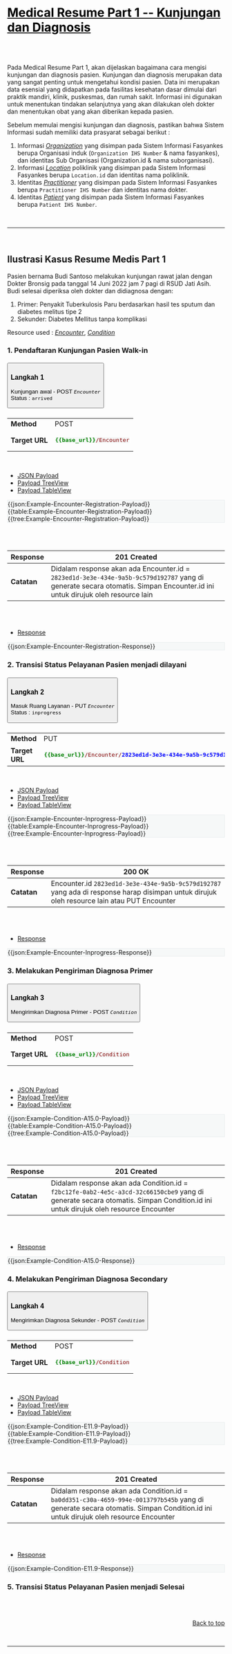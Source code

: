 <h1><a href="https://simplifier.net/guide/SATUSEHAT-FHIR-R4-Implementation-Guide/Home/UseCase/MedicalResume/MedicalResume1.page.md?version=current"  style="color:black">Medical Resume Part 1 -- Kunjungan dan Diagnosis</a></h1>

<br>
<br>

Pada Medical Resume Part 1, akan dijelaskan bagaimana cara mengisi kunjungan dan diagnosis pasien. Kunjungan dan diagnosis merupakan data yang sangat penting untuk mengetahui kondisi pasien. Data ini merupakan data esensial yang didapatkan pada fasilitas kesehatan dasar dimulai dari praktik mandiri, klinik, puskesmas, dan rumah sakit. Informasi ini digunakan untuk menentukan tindakan selanjutnya yang akan dilakukan oleh dokter dan menentukan obat yang akan diberikan kepada pasien.

Sebelum memulai mengisi kunjungan dan diagnosis, pastikan bahwa Sistem Informasi sudah memiliki data prasyarat sebagai berikut : 
1. Informasi [*Organization*](https://simplifier.net/guide/SATUSEHAT-FHIR-R4-Implementation-Guide/Home/Developer/Organization.page.md?version=current) yang disimpan pada Sistem Informasi Fasyankes berupa Organisasi induk (```Organization IHS Number``` & nama fasyankes), dan identitas Sub Organisasi (Organization.id & nama suborganisasi).
2. Informasi [*Location*](https://simplifier.net/guide/SATUSEHAT-FHIR-R4-Implementation-Guide/Home/Developer/Location.page.md?version=current) poliklinik yang disimpan pada Sistem Informasi Fasyankes berupa ```Location.id``` dan identitas nama poliklinik.
3. Identitas [*Practitioner*](https://simplifier.net/guide/SATUSEHAT-FHIR-R4-Implementation-Guide/Home/Developer/Practitioner.page.md?version=current) yang disimpan pada Sistem Informasi Fasyankes berupa ```Practitioner IHS Number``` dan identitas nama dokter.
4. Identitas [*Patient*](https://simplifier.net/guide/SATUSEHAT-FHIR-R4-Implementation-Guide/Home/UseCase/ResourceInformation/Patient.page.md?version=current) yang disimpan pada Sistem Informasi Fasyankes berupa ```Patient IHS Number```.

<br><hr><br>

## Ilustrasi Kasus Resume Medis Part 1
Pasien bernama Budi Santoso melakukan kunjungan rawat jalan dengan Dokter Bronsig pada tanggal 14 Juni 2022 jam 7 pagi di RSUD Jati Asih. Budi selesai diperiksa oleh dokter dan didiagnosa dengan:
1. Primer: Penyakit Tuberkulosis Paru berdasarkan hasil tes sputum dan diabetes melitus tipe 2 
2. Sekunder: Diabetes Mellitus tanpa komplikasi

Resource used : [*Encounter*](https://simplifier.net/guide/SATUSEHAT-FHIR-R4-Implementation-Guide/Home/UseCase/ResourceInformation/Encounter.page.md?version=current), [*Condition*](https://simplifier.net/guide/SATUSEHAT-FHIR-R4-Implementation-Guide/Home/UseCase/ResourceInformation/Condition.page.md?version=current)


<p id="Encounter-MedicalResume-Arrived"></p>

### 1. Pendaftaran Kunjungan Pasien Walk-in

<div id="accordion">
    <div class="card">
        <div class="card-header" id="EncounterHeading-1">
            <h5 class="mb-0">
                <button class="btn btn-link collapsed" data-toggle="collapse" data-target="#EncounterCollapse-1" aria-expanded="false" aria-controls="EncounterCollapse-1">
                    <h3 style="text-align:left">Langkah 1</h3>
                    <p style="text-align:left">Kunjungan awal - POST <code><i>Encounter</i></code>
                    <br>Status : <code>arrived</code></p>
                </button>
            </h5>
        </div>
        <div id="EncounterCollapse-1" class="collapse" aria-labelledby="EncounterHeading-1" data-parent="#accordion">
            <div class="card-body">                
                <table class="table table-bordered">
                        <tr>
                                <td><b>Method</b></td>
                                <td>POST</td>
                        </tr>
                        <tr>
                                <td><b>Target URL</b></td>
                                <td><pre style="background: #F6F8F8;border: 1px solid #ffffff; color: maroon"><span style="color:green"><b>&#123;&#123;base_url&#125;&#125;</b></span>/Encounter</pre></td>
                        </tr>
                </table>

<br>
<div>
    <ul class="nav nav-tabs" role="tablist">
      <li role="presentation" class="active">
        <a href="#json-encounter-1" aria-controls="json" role="tab" data-toggle="tab">JSON Payload</a>
      </li>
      <li role="presentation">
        <a href="#tree-encounter-1" aria-controls="tree" role="tab" data-toggle="tab">Payload TreeView</a>
      </li>
      <li role="presentation">
        <a href="#table-encounter-1" aria-controls="table" role="tab" data-toggle="tab">Payload TableView</a>
      </li>
  </ul>

  <!-- Tab panes -->
  <div class="tab-content snippet" style="background: #F6F8F8;border: 1px solid #e8edee;">
    <div role="tabpanel" class="tab-pane active" id="json-encounter-1">
      {{json:Example-Encounter-Registration-Payload}}
    </div>
    <div role="tabpanel" class="tab-pane" id="table-encounter-1">
      {{table:Example-Encounter-Registration-Payload}}
    </div>
    <div role="tabpanel" class="tab-pane" id="tree-encounter-1">
      {{tree:Example-Encounter-Registration-Payload}}
    </div>
  </div>
</div>


<br><br>

| **Response** | **201 Created** |
| --- | --- |
| **Catatan** | Didalam response akan ada Encounter.id =  ```2823ed1d-3e3e-434e-9a5b-9c579d192787``` yang di generate secara otomatis. Simpan Encounter.id ini untuk dirujuk oleh resource lain |


<br><br>

<div>
    <ul class="nav nav-tabs" role="tablist">
      <li role="presentation" class="active">
        <a href="#response-encounter-1" aria-controls="tree" role="tab" data-toggle="tab">Response</a>
      </li>
  </ul>

  <!-- Tab panes -->
  <div class="tab-content snippet" style="background: #F6F8F8;border: 1px solid #e8edee;">
    <div role="tabpanel" class="tab-pane active" id="response-encounter-1">
        {{json:Example-Encounter-Registration-Response}}
    </div>
  </div>
</div>
            </div>
        </div>
    </div>
</div>

<p id="Encounter-MedicalResume-Inprogress"></p>

### 2. Transisi Status Pelayanan Pasien menjadi dilayani

<div id="accordion">
    <div class="card">
        <div class="card-header" id="EncounterHeading-2">
            <h5 class="mb-0">
                <button class="btn btn-link collapsed" data-toggle="collapse" data-target="#EncounterCollapse-2" aria-expanded="false" aria-controls="EncounterCollapse-2">
                    <h3 style="text-align:left">Langkah 2</h3>
                    <p style="text-align:left">Masuk Ruang Layanan - PUT <code><i>Encounter</i></code>
                    <br>Status : <code>inprogress</code></p>
                </button>
            </h5>
        </div>
        <div id="EncounterCollapse-2" class="collapse" aria-labelledby="EncounterHeading-2" data-parent="#accordion">
            <div class="card-body">                
                <table class="table table-bordered">
                        <tr>
                                <td><b>Method</b></td>
                                <td>PUT</td>
                        </tr>
                        <tr>
                                <td><b>Target URL</b></td>
                                <td><pre style="background: #F6F8F8;border: 1px solid #ffffff; color: maroon"><span style="color:green"><b>&#123;&#123;base_url&#125;&#125;</b></span>/Encounter/<span style="color:blue"><b>2823ed1d-3e3e-434e-9a5b-9c579d192787</span></b></pre></td>
                        </tr>
                </table>

<br>
<div>
    <ul class="nav nav-tabs" role="tablist">
      <li role="presentation" class="active">
        <a href="#json-encounter-2" aria-controls="json" role="tab" data-toggle="tab">JSON Payload</a>
      </li>
      <li role="presentation">
        <a href="#tree-encounter-2" aria-controls="tree" role="tab" data-toggle="tab">Payload TreeView</a>
      </li>
      <li role="presentation">
        <a href="#table-encounter-2" aria-controls="table" role="tab" data-toggle="tab">Payload TableView</a>
      </li>
  </ul>

  <!-- Tab panes -->
  <div class="tab-content snippet" style="background: #F6F8F8;border: 1px solid #e8edee;">
    <div role="tabpanel" class="tab-pane active" id="json-encounter-2">
      {{json:Example-Encounter-Inprogress-Payload}}
    </div>
    <div role="tabpanel" class="tab-pane" id="table-encounter-2">
      {{table:Example-Encounter-Inprogress-Payload}}
    </div>
    <div role="tabpanel" class="tab-pane" id="tree-encounter-2">
      {{tree:Example-Encounter-Inprogress-Payload}}
    </div>
  </div>
</div>


<br><br>

| **Response** | **200 OK** |
| --- | --- |
| **Catatan** | Encounter.id ```2823ed1d-3e3e-434e-9a5b-9c579d192787``` yang ada di response harap disimpan untuk dirujuk oleh resource lain atau PUT Encounter |


<br><br>

<div>
    <ul class="nav nav-tabs" role="tablist">
      <li role="presentation" class="active">
        <a href="#response-encounter-2" aria-controls="tree" role="tab" data-toggle="tab">Response</a>
      </li>
  </ul>

  <!-- Tab panes -->
  <div class="tab-content snippet" style="background: #F6F8F8;border: 1px solid #e8edee;">
    <div role="tabpanel" class="tab-pane active" id="response-encounter-2">
        {{json:Example-Encounter-Inprogress-Response}}
    </div>
  </div>
</div>
            </div>
        </div>
    </div>
</div>

<p id="Encounter-Diagnosis-Primary"></p>

### 3. Melakukan Pengiriman Diagnosa Primer

<div id="accordion">
    <div class="card">
        <div class="card-header" id="ConditionHeading-1">
            <h5 class="mb-0">
                <button class="btn btn-link collapsed" data-toggle="collapse" data-target="#ConditionCollapse-1" aria-expanded="false" aria-controls="ConditionCollapse-1">
                    <h3 style="text-align:left">Langkah 3</h3>
                    <p style="text-align:left">Mengirimkan Diagnosa Primer - POST <code><i>Condition</i></code>
                    </p>
                </button>
            </h5>
        </div>
        <div id="ConditionCollapse-1" class="collapse" aria-labelledby="ConditionHeading-1" data-parent="#accordion">
            <div class="card-body">                
                <table class="table table-bordered">
                        <tr>
                                <td><b>Method</b></td>
                                <td>POST</td>
                        </tr>
                        <tr>
                                <td><b>Target URL</b></td>
                                <td><pre style="background: #F6F8F8;border: 1px solid #ffffff; color: maroon"><span style="color:green"><b>&#123;&#123;base_url&#125;&#125;</b></span>/Condition</pre></td>
                        </tr>
                </table>

<br>
<div>
    <ul class="nav nav-tabs" role="tablist">
      <li role="presentation" class="active">
        <a href="#json-condition-1" aria-controls="json" role="tab" data-toggle="tab">JSON Payload</a>
      </li>
      <li role="presentation">
        <a href="#tree-condition-1" aria-controls="tree" role="tab" data-toggle="tab">Payload TreeView</a>
      </li>
      <li role="presentation">
        <a href="#table-condition-1" aria-controls="table" role="tab" data-toggle="tab">Payload TableView</a>
      </li>
  </ul>

  <!-- Tab panes -->
  <div class="tab-content snippet" style="background: #F6F8F8;border: 1px solid #e8edee;">
    <div role="tabpanel" class="tab-pane active" id="json-condition-1">
      {{json:Example-Condition-A15.0-Payload}}
    </div>
    <div role="tabpanel" class="tab-pane" id="table-condition-1">
      {{table:Example-Condition-A15.0-Payload}}
    </div>
    <div role="tabpanel" class="tab-pane" id="tree-condition-1">
      {{tree:Example-Condition-A15.0-Payload}}
    </div>
  </div>
</div>


<br><br>

| **Response** | **201 Created** |
| --- | --- |
| **Catatan** | Didalam response akan ada Condition.id =  ```f2bc12fe-0ab2-4e5c-a3cd-32c66150cbe9``` yang di generate secara otomatis. Simpan Condition.id ini untuk dirujuk oleh resource Encounter |


<br><br>

<div>
    <ul class="nav nav-tabs" role="tablist">
      <li role="presentation" class="active">
        <a href="#response-condition-1" aria-controls="tree" role="tab" data-toggle="tab">Response</a>
      </li>
  </ul>

  <!-- Tab panes -->
  <div class="tab-content snippet" style="background: #F6F8F8;border: 1px solid #e8edee;">
    <div role="tabpanel" class="tab-pane active" id="response-condition-1">
        {{json:Example-Condition-A15.0-Response}}
    </div>
  </div>
</div>
            </div>
        </div>
    </div>
</div>

<p id="Encounter-Diagnosis-Secondary"></p>

### 4. Melakukan Pengiriman Diagnosa Secondary

<div id="accordion">
    <div class="card">
        <div class="card-header" id="ConditionHeading-2">
            <h5 class="mb-0">
                <button class="btn btn-link collapsed" data-toggle="collapse" data-target="#ConditionCollapse-2" aria-expanded="false" aria-controls="ConditionCollapse-2">
                    <h3 style="text-align:left">Langkah 4</h3>
                    <p style="text-align:left">Mengirimkan Diagnosa Sekunder - POST <code><i>Condition</i></code>
                    </p>
                </button>
            </h5>
        </div>
        <div id="ConditionCollapse-2" class="collapse" aria-labelledby="ConditionHeading-2" data-parent="#accordion">
            <div class="card-body">                
                <table class="table table-bordered">
                        <tr>
                                <td><b>Method</b></td>
                                <td>POST</td>
                        </tr>
                        <tr>
                                <td><b>Target URL</b></td>
                                <td><pre style="background: #F6F8F8;border: 1px solid #ffffff; color: maroon"><span style="color:green"><b>&#123;&#123;base_url&#125;&#125;</b></span>/Condition</pre></td>
                        </tr>
                </table>

<br>
<div>
    <ul class="nav nav-tabs" role="tablist">
      <li role="presentation" class="active">
        <a href="#json-condition-2" aria-controls="json" role="tab" data-toggle="tab">JSON Payload</a>
      </li>
      <li role="presentation">
        <a href="#tree-condition-2" aria-controls="tree" role="tab" data-toggle="tab">Payload TreeView</a>
      </li>
      <li role="presentation">
        <a href="#table-condition-2" aria-controls="table" role="tab" data-toggle="tab">Payload TableView</a>
      </li>
  </ul>

  <!-- Tab panes -->
  <div class="tab-content snippet" style="background: #F6F8F8;border: 1px solid #e8edee;">
    <div role="tabpanel" class="tab-pane active" id="json-condition-2">
      {{json:Example-Condition-E11.9-Payload}}
    </div>
    <div role="tabpanel" class="tab-pane" id="table-condition-2">
      {{table:Example-Condition-E11.9-Payload}}
    </div>
    <div role="tabpanel" class="tab-pane" id="tree-condition-2">
      {{tree:Example-Condition-E11.9-Payload}}
    </div>
  </div>
</div>


<br><br>

| **Response** | **201 Created** |
| --- | --- |
| **Catatan** | Didalam response akan ada Condition.id =  ```ba0dd351-c30a-4659-994e-0013797b545b``` yang di generate secara otomatis. Simpan Condition.id ini untuk dirujuk oleh resource Encounter |


<br><br>

<div>
    <ul class="nav nav-tabs" role="tablist">
      <li role="presentation" class="active">
        <a href="#response-condition-2" aria-controls="tree" role="tab" data-toggle="tab">Response</a>
      </li>
  </ul>

  <!-- Tab panes -->
  <div class="tab-content snippet" style="background: #F6F8F8;border: 1px solid #e8edee;">
    <div role="tabpanel" class="tab-pane active" id="response-condition-2">
        {{json:Example-Condition-E11.9-Response}}
    </div>
  </div>
</div>
            </div>
        </div>
    </div>
</div>

<p id="Encounter-MedicalResume-Finished"></p>

### 5. Transisi Status Pelayanan Pasien menjadi Selesai



<br>
<br>
<p style="text-align:right"><a href="#">Back to top</a></p>
<br>
<hr>